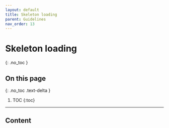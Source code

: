 ```yaml
---
layout: default
title: Skeleton loading
parent: Guidelines
nav_order: 13   
---
```


# Skeleton loading
{: .no_toc }

## On this page
{: .no_toc .text-delta }

1. TOC
{:toc}

---

## Content
